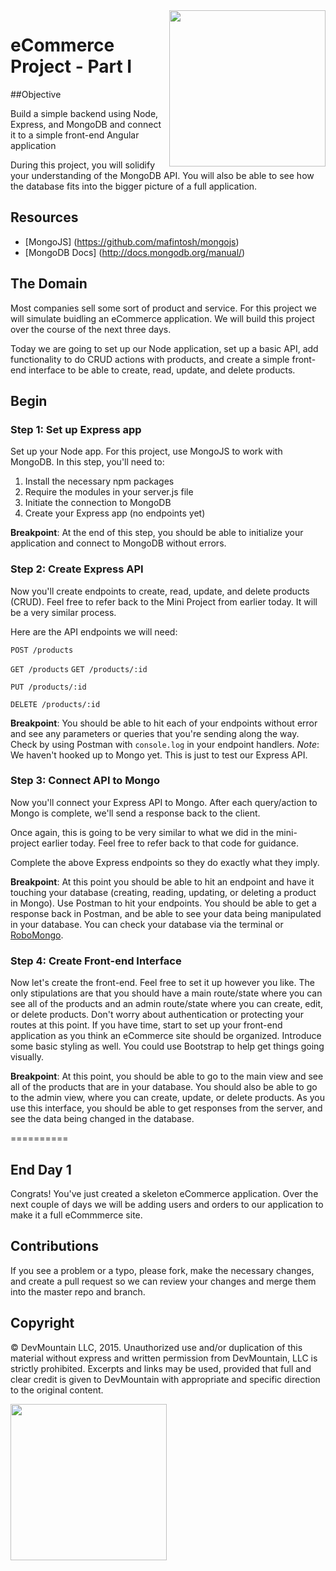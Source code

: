 <img src="https://devmounta.in/img/logowhiteblue.png" width="250" align="right">

eCommerce Project - Part I
==========================

##Objective

Build a simple backend using Node, Express, and MongoDB and connect it to a simple front-end Angular application

During this project, you will solidify your understanding of the MongoDB API.  You will also be able to see how the database fits into the bigger picture of a full application.


## Resources

* [MongoJS] (https://github.com/mafintosh/mongojs)
* [MongoDB Docs] (http://docs.mongodb.org/manual/)


## The Domain

Most companies sell some sort of product and service. For this project we will simulate buidling an eCommerce application.  We will build this project over the course of the next three days.

Today we are going to set up our Node application, set up a basic API, add functionality to do CRUD actions with products, and create a simple front-end interface to be able to create, read, update, and delete products.

## Begin

### Step 1: Set up Express app

Set up your Node app. For this project, use MongoJS to work with MongoDB. In this step, you'll need to:
1. Install the necessary npm packages
2. Require the modules in your server.js file
3. Initiate the connection to MongoDB
4. Create your Express app (no endpoints yet)

**Breakpoint**: At the end of this step, you should be able to initialize your application and connect to MongoDB without errors.

### Step 2: Create Express API

Now you'll create endpoints to create, read, update, and delete products (CRUD).  Feel free to refer back to the Mini Project from earlier today.  It will be a very similar process.

Here are the API endpoints we will need:

`POST /products`

`GET /products`
`GET /products/:id`

`PUT /products/:id`

`DELETE /products/:id`

**Breakpoint**: You should be able to hit each of your endpoints without error and see any parameters or queries that you're sending along the way.  Check by using Postman with `console.log` in your endpoint handlers. *Note*: We haven't hooked up to Mongo yet. This is just to test our Express API.

### Step 3: Connect API to Mongo

Now you'll connect your Express API to Mongo. After each query/action to Mongo is complete, we'll send a response back to the client.

Once again, this is going to be very similar to what we did in the mini-project earlier today.  Feel free to refer back to that code for guidance.

Complete the above Express endpoints so they do exactly what they imply.

**Breakpoint**: At this point you should be able to hit an endpoint and have it touching your database (creating, reading, updating, or deleting a product in Mongo).  Use Postman to hit your endpoints.  You should be able to get a response back in Postman, and be able to see your data being manipulated in your database.  You can check your database via the terminal or [RoboMongo](http://robomongo.org/).

### Step 4: Create Front-end Interface

Now let's create the front-end. Feel free to set it up however you like.  The only stipulations are that you should have a main route/state where you can see all of the products and an admin route/state where you can create, edit, or delete products.  Don't worry about authentication or protecting your routes at this point.  If you have time, start to set up your front-end application as you think an eCommerce site should be organized.  Introduce some basic styling as well. You could use Bootstrap to help get things going visually.

**Breakpoint**: At this point, you should be able to go to the main view and see all of the products that are in your database.  You should also be able to go to the admin view, where you can create, update, or delete products.  As you use this interface, you should be able to get responses from the server, and see the data being changed in the database.

==========

## End Day 1

Congrats!  You've just created a skeleton eCommerce application.  Over the next couple of days we will be adding users and orders to our application to make it a full eCommmerce site.

## Contributions
If you see a problem or a typo, please fork, make the necessary changes, and create a pull request so we can review your changes and merge them into the master repo and branch.

## Copyright

© DevMountain LLC, 2015. Unauthorized use and/or duplication of this material without express and written permission from DevMountain, LLC is strictly prohibited. Excerpts and links may be used, provided that full and clear credit is given to DevMountain with appropriate and specific direction to the original content.

<img src="https://devmounta.in/img/logowhiteblue.png" width="250">
